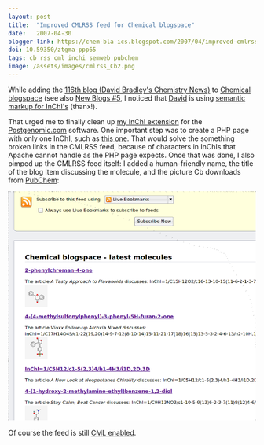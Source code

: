 ```yaml
---
layout: post
title:  "Improved CMLRSS feed for Chemical blogspace"
date:   2007-04-30
blogger-link: https://chem-bla-ics.blogspot.com/2007/04/improved-cmlrss-feed-for-chemical.html
doi: 10.59350/ztgma-ppp65
tags: cb rss cml inchi semweb pubchem
image: /assets/images/cmlrss_Cb2.png
---
```


While adding the [116th blog (David Bradley's Chemistry News)](http://wiki.cubic.uni-koeln.de/cb/blog_search.php?blog_id=116)
to [Chemical blogspace](http://wiki.cubic.uni-koeln.de/cb/) (see also [New Blogs #5](http://chemicalblogspace.blogspot.com/2007/04/new-blogs-5.html),
I noticed that [David](http://www.sciencebase.com/science-blog/) is using
[semantic markup for InChI's](http://chem-bla-ics.blogspot.com/2006/12/including-smiles-cml-and-inchi-in.html) (thanx!).

That urged me to finally clean up [my InChI extension](http://chem-bla-ics.blogspot.com/2006/02/hacking-inchi-support-into.html) for the
[Postgenomic.com](http://www.postgenomic.com/) software. One important step was to create a PHP page with only one InChI, such as
[this one](http://wiki.cubic.uni-koeln.de/cb/inchi.php?id=61). That would solve the something broken links in the CMLRSS feed,
because of characters in InChIs that Apache cannot handle as the PHP page expects. Once that was done, I also pimped up the
CMLRSS feed itself: I added a human-friendly name, the title of the blog item discussing the molecule, and the picture Cb
downloads from [PubChem](http://pubchem.ncbi.nlm.nih.gov/):

![](/assets/images/cmlrss_Cb2.png)

Of course the feed is still [CML enabled](http://chem-bla-ics.blogspot.com/search?q=CMLRSS).
